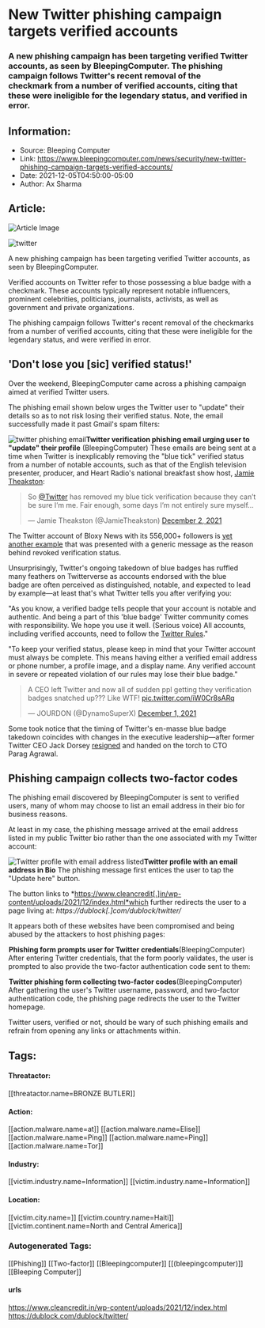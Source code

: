 # New Twitter phishing campaign targets verified accounts
### A new phishing campaign has been targeting verified Twitter accounts, as seen by BleepingComputer. The phishing campaign follows Twitter's recent removal of the checkmark from a number of verified accounts, citing that these were ineligible for the legendary status, and verified in error.

## Information:
+ Source: Bleeping Computer
+ Link: https://www.bleepingcomputer.com/news/security/new-twitter-phishing-campaign-targets-verified-accounts/
+ Date: 2021-12-05T04:50:00-05:00
+ Author: Ax Sharma


## Article:
![Article Image](https://www.bleepstatic.com/content/hl-images/2021/09/05/Twitter--header.jpg)

![twitter](https://www.bleepstatic.com/content/hl-images/2021/09/05/Twitter--header.jpg)


A new phishing campaign has been targeting verified Twitter accounts, as seen by BleepingComputer.


Verified accounts on Twitter refer to those possessing a blue badge with a checkmark. These accounts typically represent notable influencers, prominent celebrities, politicians, journalists, activists, as well as government and private organizations.


The phishing campaign follows Twitter's recent removal of the checkmarks from a number of verified accounts, citing that these were ineligible for the legendary status, and were verified in error.


'Don't lose you [sic] verified status!'
---------------------------------------


Over the weekend, BleepingComputer came across a phishing campaign aimed at verified Twitter users.


The phishing email shown below urges the Twitter user to "update" their details so as to not risk losing their verified status. Note, the email successfully made it past Gmail's spam filters:



![twitter phishing email](https://www.bleepstatic.com/images/news/u/1164866/2021/Dec-2021/twitter-verif-phishing/verif-email.jpeg)**Twitter verification phishing email urging user to "update" their profile** **​​​​​​**(BleepingComputer)
These emails are being sent at a time when Twitter is inexplicably removing the "blue tick" verified status from a number of notable accounts, such as that of the English television presenter, producer, and Heart Radio's national breakfast show host, [Jamie Theakston](https://en.wikipedia.org/wiki/Jamie_Theakston):



> 
> So [@Twitter](https://twitter.com/Twitter?ref_src=twsrc%5Etfw) has removed my blue tick verification because they can’t be sure I’m me. Fair enough, some days I’m not entirely sure myself…
> 
> 
> — Jamie Theakston (@JamieTheakston) [December 2, 2021](https://twitter.com/JamieTheakston/status/1466481340568772610?ref_src=twsrc%5Etfw)


The Twitter account of Bloxy News with its 556,000+ followers is [yet another example](https://twitter.com/Roblox__status/status/1467269507487916035) that was presented with a generic message as the reason behind revoked verification status.


Unsurprisingly, Twitter's ongoing takedown of blue badges has ruffled many feathers on Twitterverse as accounts endorsed with the blue badge are often perceived as distinguished, notable, and expected to lead by example—at least that's what Twitter tells you after verifying you:


"As you know, a verified badge tells people that your account is notable and authentic. And being a part of this 'blue badge' Twitter community comes with responsibility. We hope you use it well. (Serious voice) All accounts, including verified accounts, need to follow the [Twitter Rules](https://help.twitter.com/en/rules-and-policies/twitter-rules)."  
  

"To keep your verified status, please keep in mind that your Twitter account must always be complete. This means having either a verified email address or phone number, a profile image, and a display name. Any verified account in severe or repeated violation of our rules may lose their blue badge."

> 
> A CEO left Twitter and now all of sudden ppl getting they verification badges snatched up??? Like WTF! [pic.twitter.com/iW0Cr8sARq](https://t.co/iW0Cr8sARq)
> 
> 
> — JOURDON (@DynamoSuperX) [December 1, 2021](https://twitter.com/DynamoSuperX/status/1466176506028347393?ref_src=twsrc%5Etfw)


Some took notice that the timing of Twitter's en-masse blue badge takedown coincides with changes in the executive leadership—after former Twitter CEO Jack Dorsey [resigned](https://twitter.com/jack/status/1465347002426867720) and handed on the torch to CTO Parag Agrawal.


Phishing campaign collects two-factor codes
-------------------------------------------


The phishing email discovered by BleepingComputer is sent to verified users, many of whom may choose to list an email address in their bio for business reasons.


At least in my case, the phishing message arrived at the email address listed in my public Twitter bio rather than the one associated with my Twitter account:



![Twitter profile with email address listed](https://www.bleepstatic.com/images/news/u/1164866/2021/Dec-2021/twitter-verif-phishing/ax-sharma-twitter.jpg)**Twitter profile with an email address in Bio**
The phishing message first entices the user to tap the "Update here" button.


The button links to *https://www.cleancredit[.]in/wp-content/uploads/2021/12/index.html*which further redirects the user to a page living at: *https://dublock[.]com/dublock/twitter/*


It appears both of these websites have been compromised and being abused by the attackers to host phishing pages:



![phishing form twitter](data:image/gif;base64,R0lGODlhAQABAAAAACH5BAEKAAEALAAAAAABAAEAAAICTAEAOw==)**Phishing form prompts user for Twitter credentials**(BleepingComputer)
After entering Twitter credentials, that the form poorly validates, the user is prompted to also provide the two-factor authentication code sent to them:



![phishing form collecting two factor code](data:image/gif;base64,R0lGODlhAQABAAAAACH5BAEKAAEALAAAAAABAAEAAAICTAEAOw==)**Twitter phishing form collecting two-factor codes**(BleepingComputer)
After gathering the user's Twitter username, password, and two-factor authentication code, the phishing page redirects the user to the Twitter homepage.


Twitter users, verified or not, should be wary of such phishing emails and refrain from opening any links or attachments within. 





## Tags:

#### Threatactor:
[[threatactor.name=BRONZE BUTLER]]

#### Action:
[[action.malware.name=at]] [[action.malware.name=Elise]] [[action.malware.name=Ping]] [[action.malware.name=Ping]] [[action.malware.name=Tor]]

#### Industry:
[[victim.industry.name=Information]] [[victim.industry.name=Information]]

#### Location:
[[victim.city.name=]] [[victim.country.name=Haiti]] [[victim.continent.name=North and Central America]]

### Autogenerated Tags:
[[Phishing]] [[Two-factor]] [[Bleepingcomputer]] [[(bleepingcomputer)]] [[Bleeping Computer]]
#### urls
https://www.cleancredit.in/wp-content/uploads/2021/12/index.html https://dublock.com/dublock/twitter/

